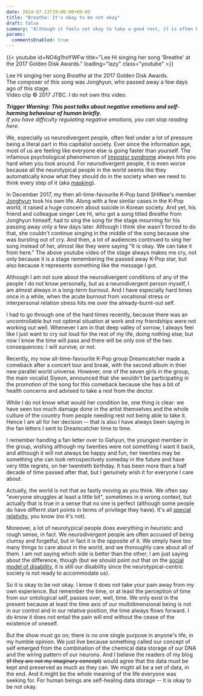 ```yaml
---
date: 2024-07-13T19:00:00+09:00
title: "Breathe: It's okay to be not okay"
draft: false
summary: "Although it feels not okay to take a good rest, it is often better in the long run."
params:
  commentsEnabled: true
---
```

{{< youtube id=NO4g1hoYWFw title="Lee Hi singing her song 'Breathe' at the 2017 Golden Disk Awards." loading="lazy" class="youtube" >}}
<figcaption>Lee Hi singing her song <i>Breathe</i> at the 2017 Golden Disk Awards.<br />The composer of this song was Jonghyun, who passed away a few days ago of this stage.<br />Video clip &copy; 2017 JTBC. I do not own this video.</figcaption>

_**Trigger Warning: This post talks about negative emotions and self-harming behaviour of human briefly.**_  
_If you have difficulty regulating negative emotions, you can stop reading here._

We, especially us neurodivergent people, often feel under a lot of pressure being a literal part in this capitalist society. Ever since the information age, most of us are feeling like everyone else is going faster than yourself. The infamous psychological phenomenon of [impostor syndrome](https://en.wikipedia.org/wiki/Impostor_syndrome) always hits you hard when you look around. For neurodivergent people, it is even worse because all the neurotypical people in the world seems like they automatically know what they should do in the society when we need to think every step of it (aka [masking](https://en.wikipedia.org/wiki/Autistic_masking)).

In December 2017, my then all-time-favourite K-Pop band SHINee's member [Jonghyun](https://en.wikipedia.org/wiki/Kim_Jong-hyun) took his own life. Along with a few similar cases in the K-Pop world, it raised a huge concern about suicide in Korean society. And yet, his friend and colleague singer Lee Hi, who got a song titled _Breathe_ from Jonghyun himself, had to sing the song for the stage mourning for his passing away only a few days later. Although I think she wasn't forced to do that, she couldn't continue singing in the middle of the song because she was bursting out of cry. And then, a lot of audiences continued to sing her song instead of her, almost like they were saying "It is okay. We can take it from here." The above youtube video of the stage always makes me cry, not only because it is a stage remembering the passed away K-Pop star, but also because it represents something like the message I got.

Although I am not sure about the neurodivergent conditions of any of the people I do not know personally, but as a neurodivergent person myself, I am almost always in a long-term burnout. And I have especially hard times once in a while, when the acute burnout from vocational stress or interpersonal relation stress hits me over the already-burnt-out self.

I had to go through one of the hard times recently, because there was an uncontrollable but not optimal situation at work and my friendships were not working out well. Whenever I am in that deep valley of sorrow, I always feel like I just want to cry out loud for the rest of my life, doing nothing else; but now I know the time will pass and there will be only one of the two consequences: I will survive, or not.

Recently, my now all-time-favourite K-Pop group Dreamcatcher made a comeback after a concert tour and break, with the second album in thier new parallel world universe. However, one of the seven girls in the group, the main vocalist Siyeon, announced that she wouldn't be participating in the promotion of the song for this comeback because she has a bit of health concerns and advised to take a rest from the doctor.

While I do not know what would her condition be, one thing is clear: we have seen too much damage done in the artist themselves and the whole culture of the country from people needing rest not being able to take it. Hence I am all for her decision -- that is also I have always been saying in the fan letters I sent to Dreamcatcher time to time.

I remember handing a fan letter over to Gahyun, the youngest member in the group, wishing although my twenties were not something I want it back, and although it will not always be happy and fun, her twenties may be something she can look retrospectively someday in the future and have very little regrets, on her twentieth birthday. It has been more than a half decade of time passed after that, but I genuinely wish it for everyone I care about.

Actually, the world is not that as fastly moving as you think. We often say "everyone struggles at least a little bit", sometimes in a wrong context, but actually that is true in a sense that no one is perfect (although some people do have differnt start points in terms of privilege they have). It's all [special relativity](https://en.wikipedia.org/wiki/Special_relativity), you know (no it's not).

Moreover, a lot of neurotypical people does everything in heuristic and rough sense, in fact. We neurodivergent people are often accused of being clumsy and forgetful, but in fact it is the opposite of it. We simply have too many things to care about in the world, and we thoroughly care about all of them. I am not saying which side is better than the other; I am just saying about the difference, though (but we should point out that on the [social model of disability](https://en.wikipedia.org/wiki/Social_model_of_disability), it is still our disability since the neurotypical-centric society is not ready to accommodate us).

So it is okay to be not okay. I know it does not take your pain away from my own experience. But remember the time, or at least the perception of time from our ontological self, passes over, well, time. We only exist in the present because at least the time axis of our multidimensional being is not in our control and in our relative position, the time always flows forward. I do know it does not entail the pain will end without the cease of the existence of oneself.

But the show must go on; there is no one single purpose in anyone's life, in my humble opinion. We just live because something called our concept of self emerged from the combination of the chemical data storage of our DNA and the wiring pattern of our neurons. And I believe the readers of my blog ~~(if they are not my imaginary concept)~~ would agree that the data must be kept and preserved as much as they can. We might all be a set of data, in the end. And it might be the whole meaning of the life everyone was seeking for. For human beings are self-healing data storage -- it is okay to be not okay.
